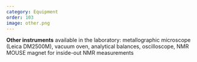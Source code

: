 ```yaml
---
category: Equipment
order: 103
image: other.png
---
```

**Other instruments** available in the laboratory: metallographic microscope (Leica DM2500M), vacuum oven, analytical balances, oscilloscope, NMR MOUSE magnet for inside-out NMR measurements

